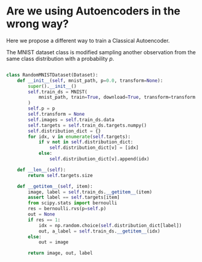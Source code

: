 # Are we using Autoencoders in the wrong way?

Here we propose a different way to train a Classical Autoencoder.

The MNIST dataset class is modified sampling another observation from the same class distribution with a probability $p$.


```python

class RandomMNISTDataset(Dataset):
    def __init__(self, mnist_path, p=0.0, transform=None):
        super().__init__()
        self.train_ds = MNIST(
            mnist_path, train=True, download=True, transform=transform
        )
        self.p = p
        self.transform = None
        self.images = self.train_ds.data
        self.targets = self.train_ds.targets.numpy()
        self.distribution_dict = {}
        for idx, v in enumerate(self.targets):
            if v not in self.distribution_dict:
                self.distribution_dict[v] = [idx]
            else:
                self.distribution_dict[v].append(idx)

    def __len__(self):
        return self.targets.size

    def __getitem__(self, item):
        image, label = self.train_ds.__getitem__(item)  
        assert label == self.targets[item]
        from scipy.stats import bernoulli
        res = bernoulli.rvs(p=self.p)
        out = None
        if res == 1:
            idx = np.random.choice(self.distribution_dict[label])
            out, a_label = self.train_ds.__getitem__(idx)
        else:
            out = image

        return image, out, label
```
